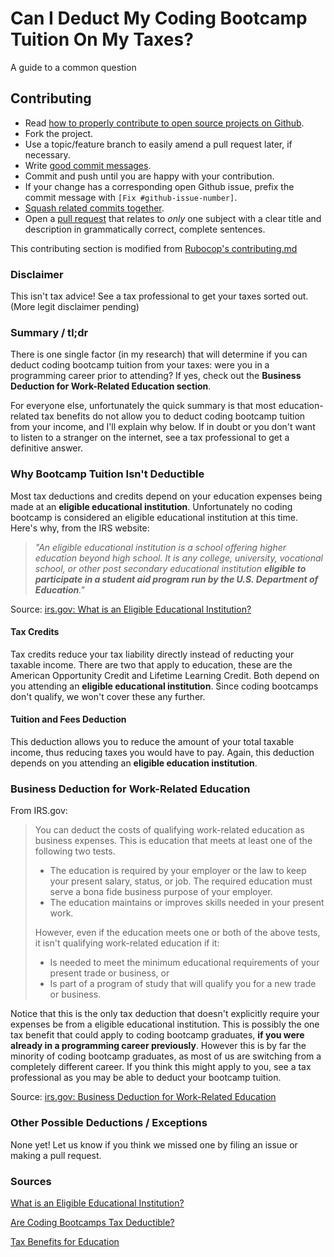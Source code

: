 # Can I Deduct My Coding Bootcamp Tuition On My Taxes?
A guide to a common question

## Contributing 

* Read [how to properly contribute to open source projects on Github](http://gun.io/blog/how-to-github-fork-branch-and-pull-request).
* Fork the project.
* Use a topic/feature branch to easily amend a pull request later, if necessary.
* Write [good commit messages](http://tbaggery.com/2008/04/19/a-note-about-git-commit-messages.html).
* Commit and push until you are happy with your contribution.
* If your change has a corresponding open Github issue, prefix the commit message with `[Fix #github-issue-number]`.
* [Squash related commits together](http://gitready.com/advanced/2009/02/10/squashing-commits-with-rebase.html).
* Open a [pull request](https://help.github.com/articles/using-pull-requests) that relates to *only* one subject with a clear title
  and description in grammatically correct, complete sentences.

This contributing section is modified from [Rubocop's contributing.md](https://github.com/bbatsov/rubocop/blob/master/CONTRIBUTING.md)

### Disclaimer
This isn't tax advice! See a tax professional to get your taxes sorted out. (More legit disclaimer pending)

### Summary / tl;dr
There is one single factor (in my research) that will determine if you can deduct coding bootcamp tuition from your taxes: were you in a programming career prior to attending? If yes, check out the **Business Deduction for Work-Related Education section**.

For everyone else, unfortunately the quick summary is that most education-related tax benefits do not allow you to deduct coding bootcamp tuition from your income, and I'll explain why below. If in doubt or you don't want to listen to a stranger on the internet, see a tax professional to get a definitive answer.

### Why Bootcamp Tuition Isn't Deductible
Most tax deductions and credits depend on your education expenses being made at an **eligible educational institution**. Unfortunately no coding bootcamp is considered an eligible educational institution at this time. Here's why, from the IRS website:

> _"An eligible educational institution is a school offering higher education beyond high school. It is any college, university, vocational school, or other post secondary educational institution **eligible to participate in a student aid program run by the U.S. Department of Education**."_

Source: [irs.gov: What is an Eligible Educational Institution?](https://www.irs.gov/individuals/eligible-educational-inst)

#### Tax Credits
Tax credits reduce your tax liability directly instead of reducting your taxable income. There are two that apply to education,  these are the American Opportunity Credit and Lifetime Learning Credit. Both depend on you attending an **eligible educational institution**. Since coding bootcamps don't qualify, we won't cover these any further.

#### Tuition and Fees Deduction
This deduction allows you to reduce the amount of your total taxable income, thus reducing taxes you would have to pay. Again, this deduction depends on you attending an **eligible education institution**.

### Business Deduction for Work-Related Education
From IRS.gov:

> You can deduct the costs of qualifying work-related education as business expenses. This is education that meets at least one of the following two tests.
> * The education is required by your employer or the law to keep your present salary, status, or job. The required education must serve a bona fide business purpose of your employer.
> * The education maintains or improves skills needed in your present work.
> 
> However, even if the education meets one or both of the above tests, it isn't qualifying work-related education if it:
> * Is needed to meet the minimum educational requirements of your present trade or business, or
> * Is part of a program of study that will qualify you for a new trade or business.

Notice that this is the only tax deduction that doesn't explicitly require your expenses be from a eligible educational institution. This is possibly the one tax benefit that could apply to coding bootcamp graduates, **if you were already in a programming career previously**. However this is by far the minority of coding bootcamp graduates, as most of us are switching from a completely different career. If you think this might apply to you, see a tax professional as you may be able to deduct your bootcamp tuition. 

Source: [irs.gov: Business Deduction for Work-Related Education](https://www.irs.gov/publications/p970/ch12.html)

### Other Possible Deductions / Exceptions
None yet! Let us know if you think we missed one by filing an issue or making a pull request.

### Sources
[What is an Eligible Educational Institution?](https://www.irs.gov/individuals/eligible-educational-inst)

[Are Coding Bootcamps Tax Deductible?](http://blog.wefinance.co/are-coding-bootcamps-tax-deductible/)

[Tax Benefits for Education](https://www.irs.gov/uac/tax-benefits-for-education-information-center)
